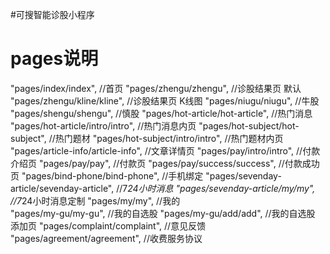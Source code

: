 #可搜智能诊股小程序

# pages说明
"pages/index/index",         	//首页
"pages/zhengu/zhengu",       	//诊股结果页 默认
"pages/zhengu/kline/kline",     //诊股结果页 K线图
"pages/niugu/niugu",            //牛股
"pages/shengu/shengu",          //慎股
"pages/hot-article/hot-article",    //热门消息
"pages/hot-article/intro/intro",    //热门消息内页
"pages/hot-subject/hot-subject",    //热门题材
"pages/hot-subject/intro/intro",    //热门题材内页
"pages/article-info/article-info",  //文章详情页
"pages/pay/intro/intro",            //付款介绍页
"pages/pay/pay",                    //付款页
"pages/pay/success/success",        //付款成功页
"pages/bind-phone/bind-phone",      //手机绑定
"pages/sevenday-article/sevenday-article",  //7*24小时消息
"pages/sevenday-article/my/my",             //7*24小时消息定制
"pages/my/my", 					//我的  
"pages/my-gu/my-gu", 			//我的自选股
"pages/my-gu/add/add", 			//我的自选股 添加页
"pages/complaint/complaint",	//意见反馈
"pages/agreement/agreement",	//收费服务协议